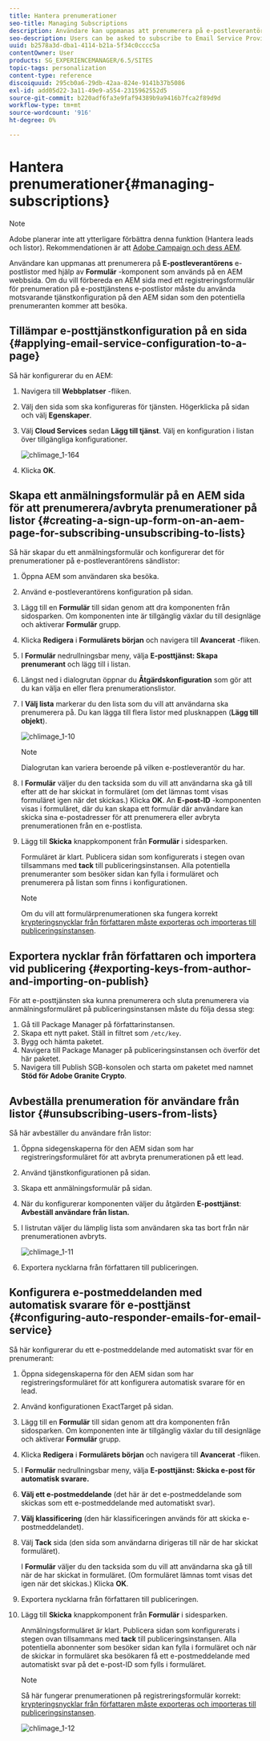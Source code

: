 ```yaml
---
title: Hantera prenumerationer
seo-title: Managing Subscriptions
description: Användare kan uppmanas att prenumerera på e-postleverantörens e-postlistor med hjälp av formulärkomponenten som används på en AEM webbsida. Om du vill förbereda en AEM sida med ett registreringsformulär för prenumeration på e-posttjänstens e-postlistor måste du använda motsvarande tjänstkonfiguration på den AEM sidan som den potentiella prenumeranten kommer att besöka.
seo-description: Users can be asked to subscribe to Email Service Provider's mailing lists with the help of the Form component used on an AEM web page. To prepare an AEM page with a sign-up form for subscription to your e-mail service mailing lists, you must apply the corresponding service configuration to the AEM page that the potential subscriber will visit.
uuid: b2578a3d-dba1-4114-b21a-5f34c0cccc5a
contentOwner: User
products: SG_EXPERIENCEMANAGER/6.5/SITES
topic-tags: personalization
content-type: reference
discoiquuid: 295cb0a6-29db-42aa-824e-9141b37b5086
exl-id: add05d22-3a11-49e9-a554-2315962552d5
source-git-commit: b220adf6fa3e9faf94389b9a9416b7fca2f89d9d
workflow-type: tm+mt
source-wordcount: '916'
ht-degree: 0%

---
```


# Hantera prenumerationer{#managing-subscriptions}

>[!NOTE]
>
>Adobe planerar inte att ytterligare förbättra denna funktion (Hantera leads och listor).
>Rekommendationen är att [Adobe Campaign och dess AEM](/help/sites-administering/campaign.md).

Användare kan uppmanas att prenumerera på **E-postleverantörens** e-postlistor med hjälp av **Formulär** -komponent som används på en AEM webbsida. Om du vill förbereda en AEM sida med ett registreringsformulär för prenumeration på e-posttjänstens e-postlistor måste du använda motsvarande tjänstkonfiguration på den AEM sidan som den potentiella prenumeranten kommer att besöka.

## Tillämpar e-posttjänstkonfiguration på en sida {#applying-email-service-configuration-to-a-page}

Så här konfigurerar du en AEM:

1. Navigera till **Webbplatser** -fliken.
1. Välj den sida som ska konfigureras för tjänsten. Högerklicka på sidan och välj **Egenskaper**.

1. Välj **Cloud Services** sedan **Lägg till tjänst**. Välj en konfiguration i listan över tillgängliga konfigurationer.

   ![chlimage_1-164](assets/chlimage_1-164.png)

1. Klicka **OK**.

## Skapa ett anmälningsformulär på en AEM sida för att prenumerera/avbryta prenumerationer på listor {#creating-a-sign-up-form-on-an-aem-page-for-subscribing-unsubscribing-to-lists}

Så här skapar du ett anmälningsformulär och konfigurerar det för prenumerationer på e-postleverantörens sändlistor:

1. Öppna AEM som användaren ska besöka.
1. Använd e-postleverantörens konfiguration på sidan.

1. Lägg till en **Formulär** till sidan genom att dra komponenten från sidosparken. Om komponenten inte är tillgänglig växlar du till designläge och aktiverar **Formulär** grupp.
1. Klicka **Redigera** i **Formulärets början** och navigera till **Avancerat** -fliken.
1. I **Formulär** nedrullningsbar meny, välja **E-posttjänst: Skapa prenumerant** och lägg till i listan.
1. Längst ned i dialogrutan öppnar du **Åtgärdskonfiguration** som gör att du kan välja en eller flera prenumerationslistor.
1. I **Välj lista** markerar du den lista som du vill att användarna ska prenumerera på. Du kan lägga till flera listor med plusknappen (**Lägg till objekt**).

   ![chlimage_1-10](assets/chlimage_1-10.jpeg)

   >[!NOTE]
   >
   >Dialogrutan kan variera beroende på vilken e-postleverantör du har.

1. I **Formulär** väljer du den tacksida som du vill att användarna ska gå till efter att de har skickat in formuläret (om det lämnas tomt visas formuläret igen när det skickas.) Klicka **OK**. An **E-post-ID** -komponenten visas i formuläret, där du kan skapa ett formulär där användare kan skicka sina e-postadresser för att prenumerera eller avbryta prenumerationen från en e-postlista.
1. Lägg till **Skicka** knappkomponent från **Formulär** i sidesparken.

   Formuläret är klart. Publicera sidan som konfigurerats i stegen ovan tillsammans med **tack** till publiceringsinstansen. Alla potentiella prenumeranter som besöker sidan kan fylla i formuläret och prenumerera på listan som finns i konfigurationen.

   >[!NOTE]
   >
   >Om du vill att formulärprenumerationen ska fungera korrekt [krypteringsnycklar från författaren måste exporteras och importeras till publiceringsinstansen](#exporting-keys-from-author-and-importing-on-publish).

## Exportera nycklar från författaren och importera vid publicering {#exporting-keys-from-author-and-importing-on-publish}

För att e-posttjänsten ska kunna prenumerera och sluta prenumerera via anmälningsformuläret på publiceringsinstansen måste du följa dessa steg:

1. Gå till Package Manager på författarinstansen.
1. Skapa ett nytt paket. Ställ in filtret som `/etc/key`.
1. Bygg och hämta paketet.
1. Navigera till Package Manager på publiceringsinstansen och överför det här paketet.
1. Navigera till Publish SGB-konsolen och starta om paketet med namnet **Stöd för Adobe Granite Crypto**.

## Avbeställa prenumeration för användare från listor {#unsubscribing-users-from-lists}

Så här avbeställer du användare från listor:

1. Öppna sidegenskaperna för den AEM sidan som har registreringsformuläret för att avbryta prenumerationen på ett lead.
1. Använd tjänstkonfigurationen på sidan.
1. Skapa ett anmälningsformulär på sidan.
1. När du konfigurerar komponenten väljer du åtgärden **E-posttjänst**: **Avbeställ användare från listan.**
1. I listrutan väljer du lämplig lista som användaren ska tas bort från när prenumerationen avbryts.

   ![chlimage_1-11](assets/chlimage_1-11.jpeg)

1. Exportera nycklarna från författaren till publiceringen.

## Konfigurera e-postmeddelanden med automatisk svarare för e-posttjänst {#configuring-auto-responder-emails-for-email-service}

Så här konfigurerar du ett e-postmeddelande med automatiskt svar för en prenumerant:

1. Öppna sidegenskaperna för den AEM sidan som har registreringsformuläret för att konfigurera automatisk svarare för en lead.
1. Använd konfigurationen ExactTarget på sidan.

1. Lägg till en **Formulär** till sidan genom att dra komponenten från sidosparken. Om komponenten inte är tillgänglig växlar du till designläge och aktiverar **Formulär** grupp.
1. Klicka **Redigera** i **Formulärets början** och navigera till **Avancerat** -fliken.
1. I **Formulär** nedrullningsbar meny, välja **E-posttjänst: Skicka e-post för automatisk svarare.**
1. **Välj ett e-postmeddelande** (det här är det e-postmeddelande som skickas som ett e-postmeddelande med automatiskt svar).

1. **Välj klassificering** (den här klassificeringen används för att skicka e-postmeddelandet).
1. Välj **Tack** sida (den sida som användarna dirigeras till när de har skickat formuläret).

   I **Formulär** väljer du den tacksida som du vill att användarna ska gå till när de har skickat in formuläret. (Om formuläret lämnas tomt visas det igen när det skickas.) Klicka **OK**.

1. Exportera nycklarna från författaren till publiceringen.
1. Lägg till **Skicka** knappkomponent från **Formulär** i sidesparken.

   Anmälningsformuläret är klart. Publicera sidan som konfigurerats i stegen ovan tillsammans med **tack** till publiceringsinstansen. Alla potentiella abonnenter som besöker sidan kan fylla i formuläret och när de skickar in formuläret ska besökaren få ett e-postmeddelande med automatiskt svar på det e-post-ID som fylls i formuläret.

   >[!NOTE]
   >
   >Så här fungerar prenumerationen på registreringsformulär korrekt: [krypteringsnycklar från författaren måste exporteras och importeras till publiceringsinstansen](#exporting-keys-from-author-and-importing-on-publish).

   ![chlimage_1-12](assets/chlimage_1-12.jpeg)
